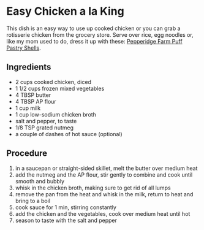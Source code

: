 # Easy Chicken a la King

This dish is an easy way to use up cooked chicken or you can grab a rotisserie chicken from the grocery store. Serve over rice, egg noodles or, like my mom used to do, dress it up with these: [Pepperidge Farm Puff Pastry Shells](http://www.pepperidgefarm.com/Images/Products/prdLarge_112172.jpg).


## Ingredients

* 2 cups cooked chicken, diced
* 1 1/2 cups frozen mixed vegetables
* 4 TBSP butter
* 4 TBSP AP flour
* 1 cup milk
* 1 cup low-sodium chicken broth
* salt and pepper, to taste
* 1/8 TSP grated nutmeg
* a couple of dashes of hot sauce (optional)


## Procedure

1. in a saucepan or straight-sided skillet, melt the butter over medium heat
2. add the nutmeg and the AP flour, stir gently to combine and cook until smooth and bubbly
3. whisk in the chicken broth, making sure to get rid of all lumps
4. remove the pan from the heat and whisk in the milk, return to heat and bring to a boil
5. cook sauce for 1 min, stirring constantly
6. add the chicken and the vegetables, cook over medium heat until hot
7. season to taste with the salt and pepper
